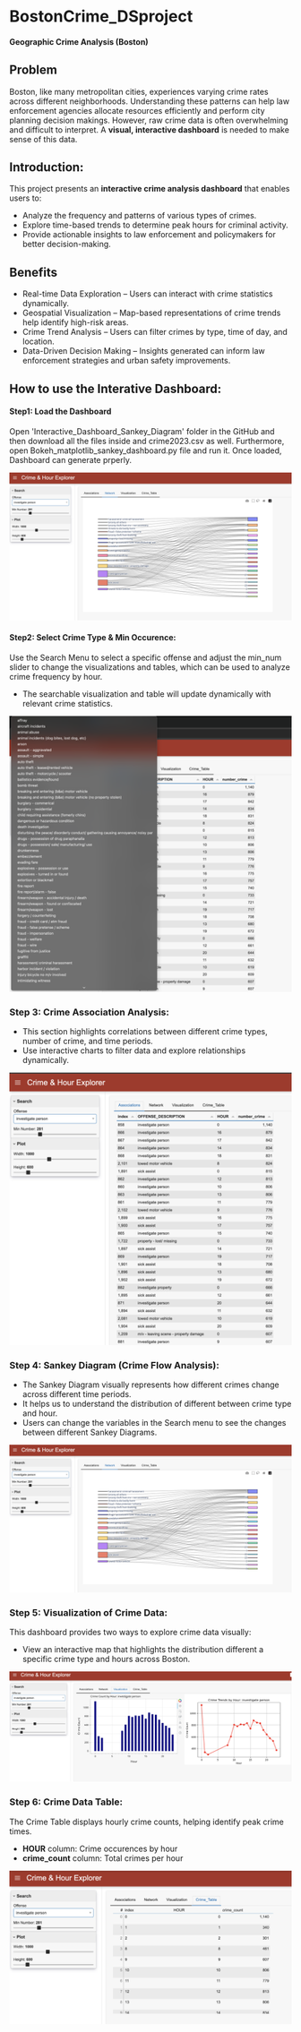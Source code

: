 # BostonCrime_DSproject
#### Geographic Crime Analysis (Boston)

## Problem  
Boston, like many metropolitan cities, experiences varying crime rates across different neighborhoods. Understanding these patterns can help law enforcement agencies allocate resources efficiently and perform city planning decision makings. However, raw crime data is often overwhelming and difficult to interpret. A **visual, interactive dashboard** is needed to make sense of this data.
## Introduction:  
This project presents an **interactive crime analysis dashboard** that enables users to:
- Analyze the frequency and patterns of various types of crimes.
- Explore time-based trends to determine peak hours for criminal activity.
- Provide actionable insights to law enforcement and policymakers for better decision-making.

## Benefits  
 - Real-time Data Exploration – Users can interact with crime statistics dynamically.  
 - Geospatial Visualization – Map-based representations of crime trends help identify high-risk areas.  
 - Crime Trend Analysis – Users can filter crimes by type, time of day, and location.  
 - Data-Driven Decision Making – Insights generated can inform law enforcement strategies and urban safety improvements.

## How to use the Interative Dashboard:
#### Step1: Load the Dashboard
Open 'Interactive_Dashboard_Sankey_Diagram' folder in the GitHub and then download all the files inside and crime2023.csv as well. Furthermore, open Bokeh_matplotlib_sankey_dashboard.py file and run it. Once loaded, Dashboard can generate prperly.

![Dashboard Preview](https://github.com/KaiyangWeng/BostonCrime_DSproject/blob/main/plots/Interactive_dashboard.png)

#### Step2: Select Crime Type & Min Occurence:
Use the Search Menu to select a specific offense and adjust the min_num slider to change the visualizations and tables, which can be used to analyze crime frequency by hour.
 - The searchable visualization and table will update dynamically with relevant crime statistics.

 ![Dashboard Preview](https://github.com/KaiyangWeng/BostonCrime_DSproject/blob/main/plots/offense_select.png)
 
### Step 3: Crime Association Analysis:
 - This section highlights correlations between different crime types, number of crime, and time periods.
 - Use interactive charts to filter data and explore relationships dynamically.

![Dashboard Preview](https://github.com/KaiyangWeng/BostonCrime_DSproject/blob/main/plots/Associations.png)

### Step 4: Sankey Diagram (Crime Flow Analysis):
 - The Sankey Diagram visually represents how different crimes change across different time periods.
 - It helps us to understand the distribution of different between crime type and hour.
 - Users can change the variables in the Search menu to see the changes between different Sankey Diagrams.

![Dashboard Preview](https://github.com/KaiyangWeng/BostonCrime_DSproject/blob/main/plots/Interactive_dashboard.png)

### Step 5: Visualization of Crime Data:
This dashboard provides two ways to explore crime data visually: 
 - View an interactive map that highlights the distribution different a specific crime type and hours across Boston.

![Dashboard Preview](https://github.com/KaiyangWeng/BostonCrime_DSproject/blob/main/plots/visualization.png)

### Step 6: Crime Data Table:
The Crime Table displays hourly crime counts, helping identify peak crime times. 
 - **HOUR** column: Crime occurences by hour
 - **crime_count** column: Total crimes per hour

![Dashboard Preview](https://github.com/KaiyangWeng/BostonCrime_DSproject/blob/main/plots/crime_table.png)
